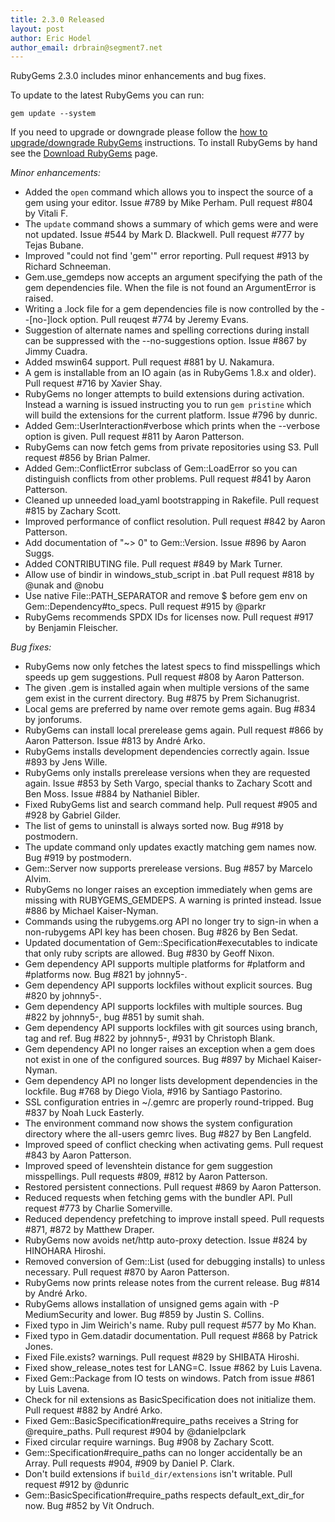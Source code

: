 ```yaml
---
title: 2.3.0 Released
layout: post
author: Eric Hodel
author_email: drbrain@segment7.net
---
```


RubyGems 2.3.0 includes minor enhancements and bug fixes.

To update to the latest RubyGems you can run:

    gem update --system

If you need to upgrade or downgrade please follow the [how to upgrade/downgrade
RubyGems][upgrading] instructions.  To install RubyGems by hand see the
[Download RubyGems][download] page.

_Minor enhancements:_

* Added the `open` command which allows you to inspect the source of a gem using your editor. Issue #789 by Mike Perham. Pull request #804 by Vitali F.
* The `update` command shows a summary of which gems were and were not updated.  Issue #544 by Mark D. Blackwell. Pull request #777 by Tejas Bubane.
* Improved "could not find 'gem'" error reporting.  Pull request #913 by Richard Schneeman.
* Gem.use_gemdeps now accepts an argument specifying the path of the gem dependencies file.  When the file is not found an ArgumentError is raised.
* Writing a .lock file for a gem dependencies file is now controlled by the --[no-]lock option.  Pull reuqest #774 by Jeremy Evans.
* Suggestion of alternate names and spelling corrections during install can be suppressed with the --no-suggestions option.  Issue #867 by Jimmy Cuadra.
* Added mswin64 support.  Pull request #881 by U. Nakamura.
* A gem is installable from an IO again (as in RubyGems 1.8.x and older). Pull request #716 by Xavier Shay.
* RubyGems no longer attempts to build extensions during activation.  Instead a warning is issued instructing you to run `gem pristine` which will build the extensions for the current platform.  Issue #796 by dunric.
* Added Gem::UserInteraction#verbose which prints when the --verbose option is given.  Pull request #811 by Aaron Patterson.
* RubyGems can now fetch gems from private repositories using S3.  Pull request #856 by Brian Palmer.
* Added Gem::ConflictError subclass of Gem::LoadError so you can distinguish conflicts from other problems.  Pull request #841 by Aaron Patterson.
* Cleaned up unneeded load_yaml bootstrapping in Rakefile.  Pull request #815 by Zachary Scott.
* Improved performance of conflict resolution.  Pull request #842 by Aaron Patterson.
* Add documentation of "~> 0" to Gem::Version.  Issue #896 by Aaron Suggs.
* Added CONTRIBUTING file.  Pull request #849 by Mark Turner.
* Allow use of bindir in windows_stub_script in .bat Pull request #818 by @unak and @nobu
* Use native File::PATH_SEPARATOR and remove $ before gem env on Gem::Dependency#to_specs. Pull request #915 by @parkr
* RubyGems recommends SPDX IDs for licenses now.  Pull request #917 by Benjamin Fleischer.

_Bug fixes:_

* RubyGems now only fetches the latest specs to find misspellings which speeds up gem suggestions.  Pull request #808 by Aaron Patterson.
* The given .gem is installed again when multiple versions of the same gem exist in the current directory.  Bug #875 by Prem Sichanugrist.
* Local gems are preferred by name over remote gems again.  Bug #834 by jonforums.
* RubyGems can install local prerelease gems again.  Pull request #866 by Aaron Patterson.  Issue #813 by André Arko.
* RubyGems installs development dependencies correctly again.  Issue #893 by Jens Wille.
* RubyGems only installs prerelease versions when they are requested again. Issue #853 by Seth Vargo, special thanks to Zachary Scott and Ben Moss. Issue #884 by Nathaniel Bibler.
* Fixed RubyGems list and search command help.  Pull request #905 and #928 by Gabriel Gilder.
* The list of gems to uninstall is always sorted now.  Bug #918 by postmodern.
* The update command only updates exactly matching gem names now.  Bug #919 by postmodern.
* Gem::Server now supports prerelease versions.  Bug #857 by Marcelo Alvim.
* RubyGems no longer raises an exception immediately when gems are missing with RUBYGEMS_GEMDEPS.  A warning is printed instead.  Issue #886 by Michael Kaiser-Nyman.
* Commands using the rubygems.org API no longer try to sign-in when a non-rubygems API key has been chosen.  Bug #826 by Ben Sedat.
* Updated documentation of Gem::Specification#executables to indicate that only ruby scripts are allowed.  Bug #830 by Geoff Nixon.
* Gem dependency API supports multiple platforms for #platform and #platforms now.  Bug #821 by johnny5-.
* Gem dependency API supports lockfiles without explicit sources.  Bug #820 by johnny5-.
* Gem dependency API supports lockfiles with multiple sources.  Bug #822 by johnny5-, bug #851 by sumit shah.
* Gem dependency API supports lockfiles with git sources using branch, tag and ref.  Bug #822 by johnny5-, #931 by Christoph Blank.
* Gem dependency API no longer raises an exception when a gem does not exist in one of the configured sources.  Bug #897 by Michael Kaiser-Nyman.
* Gem dependency API no longer lists development dependencies in the lockfile. Bug #768 by Diego Viola, #916 by Santiago Pastorino.
* SSL configuration entries in ~/.gemrc are properly round-tripped.  Bug #837 by Noah Luck Easterly.
* The environment command now shows the system configuration directory where the all-users gemrc lives.  Bug #827 by Ben Langfeld.
* Improved speed of conflict checking when activating gems.  Pull request #843 by Aaron Patterson.
* Improved speed of levenshtein distance for gem suggestion misspellings. Pull requests #809, #812 by Aaron Patterson.
* Restored persistent connections.  Pull request #869 by Aaron Patterson.
* Reduced requests when fetching gems with the bundler API.  Pull request #773 by Charlie Somerville.
* Reduced dependency prefetching to improve install speed.  Pull requests #871, #872 by Matthew Draper.
* RubyGems now avoids net/http auto-proxy detection.  Issue #824 by HINOHARA Hiroshi.
* Removed conversion of Gem::List (used for debugging installs) to unless necessary.  Pull request #870 by Aaron Patterson.
* RubyGems now prints release notes from the current release.  Bug #814 by André Arko.
* RubyGems allows installation of unsigned gems again with -P MediumSecurity and lower.  Bug #859 by Justin S. Collins.
* Fixed typo in Jim Weirich's name.  Ruby pull request #577 by Mo Khan.
* Fixed typo in Gem.datadir documentation.  Pull request #868 by Patrick Jones.
* Fixed File.exists? warnings.  Pull request #829 by SHIBATA Hiroshi.
* Fixed show_release_notes test for LANG=C.  Issue #862 by Luis Lavena.
* Fixed Gem::Package from IO tests on windows.  Patch from issue #861 by Luis Lavena.
* Check for nil extensions as BasicSpecification does not initialize them. Pull request #882 by André Arko.
* Fixed Gem::BasicSpecification#require_paths receives a String for @require_paths. Pull requrest #904 by @danielpclark
* Fixed circular require warnings.  Bug #908 by Zachary Scott.
* Gem::Specification#require_paths can no longer accidentally be an Array. Pull requests #904, #909 by Daniel P. Clark.
* Don't build extensions if `build_dir/extensions` isn't writable. Pull request #912 by @dunric
* Gem::BasicSpecification#require_paths respects default_ext_dir_for now.  Bug #852 by Vít Ondruch.


[download]: http://rubygems.org/pages/download
[upgrading]: http://rubygems.rubyforge.org/rubygems-update/UPGRADING_rdoc.html

